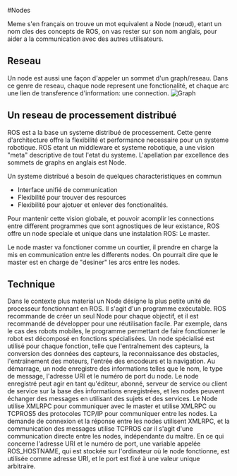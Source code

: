#Nodes 

Meme s'en français on trouve un mot equivalent a Node (nœud), etant un nom cles des concepts de ROS, on vas rester sur son nom anglais, pour aider a la communication avec des autres utilisateurs.


## Reseau
	
Un node est aussi une façon d'appeler un sommet d'un graph/reseau. 
Dans ce genre de reseau, chaque node represent une fonctionalité, et chaque arc une lien de transference d'information: une connection.
![Graph](https://python-graph-gallery.com/wp-content/uploads/320_Network_start_simple.png)


## Un reseau de processement distribué

ROS est a la base un systeme distribué de processement. 
Cette genre d'architecture offre la flexibilité et performance necessaire pour un systeme robotique. 
ROS etant un middleware et systeme robotique, a une vision "meta" descriptive de tout l'etat du systeme. 
L'apellation par excellence des sommets de graphs en anglais est Node. 

Un systeme distribué a besoin de quelques characteristiques en commun
- Interface unifié de communication
- Flexibilité pour trouver des resources
- Flexibilité pour ajotuer et enlever des fonctionalités.

Pour mantenir cette vision globale,  et pouvoir acomplir les connections entre different programmes que sont agnostiques de leur existance, ROS offre un node speciale et unique dans une instalation ROS: Le master. 

Le node master va fonctioner comme un courtier, il prendre en charge la mis en communication entre les differents nodes. On pourrait dire que le master est en charge de "desiner" les arcs entre les nodes.


## Technique 

Dans le contexte plus material un Node désigne la plus petite unité de processeur fonctionnant en ROS. Il s'agit d'un programme exécutable. ROS recommande de créer un seul Node pour chaque objectif, et il est recommandé de développer pour une réutilisation facile. Par exemple, dans le cas des robots mobiles, le programme permettant de faire fonctionner le robot est décomposé en fonctions spécialisées. Un node spécialisé est utilisé pour chaque fonction, telle que l'entraînement des capteurs, la conversion des données des capteurs, la reconnaissance des obstacles, l'entraînement des moteurs, l'entrée des encodeurs et la navigation.
Au démarrage, un node enregistre des informations telles que le nom, le type de message, l'adresse URI et le numéro de port du node. Le node enregistré peut agir en tant qu'éditeur, abonné, serveur de service ou client de service sur la base des informations enregistrées, et les nodes peuvent échanger des messages en utilisant des sujets et des services.
Le Node utilise XMLRPC pour communiquer avec le master et utilise XMLRPC ou TCPROS5 des protocoles TCP/IP pour communiquer entre les nodes. La demande de connexion et la réponse entre les nodes utilisent XMLRPC, et la communication des messages utilise TCPROS car il s'agit d'une communication directe entre les nodes, indépendante du maître. En ce qui concerne l'adresse URI et le numéro de port, une variable appelée ROS_HOSTNAME, qui est stockée sur l'ordinateur où le node fonctionne, est utilisée comme adresse URI, et le port est fixé à une valeur unique arbitraire.

